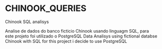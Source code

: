 # CHINOOK_QUERIES
Chinook SQL analisys

Analise de dados  do banco ficticio Chinook usando linguagm SQL, para este projeto foi utilizado o PostgreSQL
Data Analisys using fictional databse Chinook with SQL for this project i decide to use PostgreSQL
